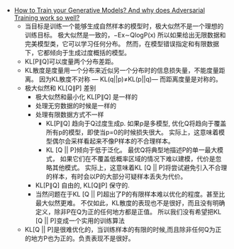 * [How to Train your Generative Models? And why does Adversarial Training work so well?](http://www.inference.vc/how-to-train-your-generative-models-why-generative-adversarial-networks-work-so-well-2/)
    * 当目标是训练一个能够生成自然样本的模型时，极大似然不是一个理想的训练目标。 极大似然是一致的，−Ex∼QlogP(x)
      所以如果给出无限数据和完美模型类，它可以学习任何分布。 然而，在模型错误指定和有限数据下，它都倾向于生成过度概括的模型。
    * KL[P∥Q]可以度量两个分布差距。
    * KL散度是度量用一个分布来近似另一个分布时的信息损失量，不能度量距离。
      因为KL散度不对称 — KL(q||p)≠KL(p||q)— 而距离度量是对称的。
    * 极大似然和 KL[Q∥P] 差别
        * 极大似然和最小化 KL[P∥Q] 是一样的
        * 处理无穷数据的时候是一样的
        * 处理有限数据方式不一样
            * KL[P∥Q]  趋向于Q过度生成p. 如果p是多模型, 优化Q将趋向于覆盖所有p的模型，即使当p=0的时候损失很大。
               实际上，这意味着模型偶尔会采样看起来不像P样本的不合理样本。
            * KL [Q || P]倾向于低于泛化。 最优Q将典型地描述P的单一最大模式，
              如果它们在不覆盖低概率区域的情况下难以建模，代价是忽略其他模式。
              实际上，这意味着KL [Q || P]将尝试避免引入不合理的样本，有时会以P的大部分可疑样本丢失为代价。
        * KL[P∥Q] 自由的, KL[Q∥P]  保守的. 
        * 当然问题在于KL [Q || P]超出了P的有限样本难以优化的程度。甚至比最大似然更难。 
          不仅如此，KL散度的表现也不是很好，而且没有明确定义，除非P在Q为正的任何地方都是正值。 
          所以我们没有希望把KL [Q || P]变成一个实用的训练算法
    * KL[Q || P]是很难优化的，当训练样本的有限的时候,而且除非任何Q为正的地方P也为正的。负责表现不是很好。
